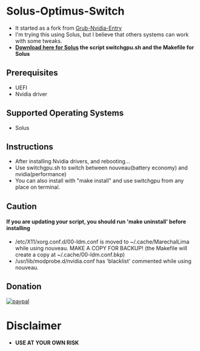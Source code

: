 # Solus-Optimus-Switch
* It started as a fork from [Grub-Nvidia-Entry](https://github.com/Superdanby/Grub-Nvidia-Entry)
* I'm trying this using Solus, but I believe that others systems can work with some tweaks.
* **[Download here for Solus](https://www.dropbox.com/s/0ztla0bei6au6q2/SolusOptimusScript.zip?dl=0) the script switchgpu.sh and the Makefile for Solus**

## Prerequisites
*   UEFI
*   Nvidia driver

## Supported Operating Systems
*   Solus

## Instructions
*   After installing Nvidia drivers, and rebooting...
*	Use switchgpu.sh to switch between nouveau(battery economy) and nvidia(performance)
*	You can also install with "make install" and use switchgpu from any place on terminal.

## Caution
#### If you are updating your script, you should run 'make uninstall' before installing
* /etc/X11/xorg.conf.d/00-ldm.conf is moved to ~/.cache/MarechalLima while using nouveau. MAKE A COPY FOR BACKUP! (the Makefile will create a copy at ~/.cache/00-ldm.conf.bkp)
* /usr/lib/modprobe.d/nvidia.conf has 'blacklist' commented while using nouveau.

## Donation
[![paypal](https://www.paypalobjects.com/en_US/i/btn/btn_donateCC_LG.gif)](https://www.paypal.com/cgi-bin/webscr?cmd=_donations&business=nicholaslima%2erw%40gmail%2ecom&lc=US&item_name=Nicholas%20Lima%20de%20Souza%20Silva&item_number=MarechalLima&currency_code=USD&bn=PP%2dDonationsBF%3abtn_donateCC_LG%2egif%3aNonHosted)

# Disclaimer
* **USE AT YOUR OWN RISK**
